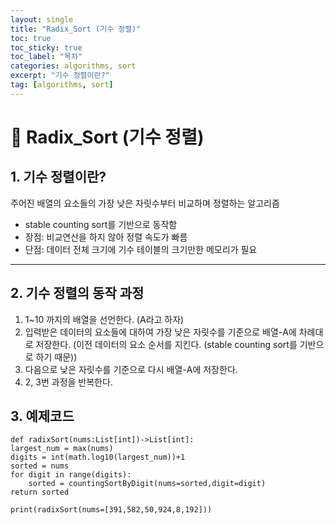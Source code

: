 ```yaml
---
layout: single
title: "Radix_Sort (기수 정렬)"
toc: true
toc_sticky: true
toc_label: "목차"
categories: algorithms, sort
excerpt: "기수 정렬이란?"
tag: [algorithms, sort]
---
```


# 📘 Radix_Sort (기수 정렬)

## 1. 기수 정렬이란?
주어진 배열의 요소들의 가장 낮은 자릿수부터 비교하며 정렬하는 알고리즘   

- stable counting sort를 기반으로 동작함
- 장점: 비교연산을 하지 않아 정렬 속도가 빠름
- 단점: 데이터 전체 크기에 기수 테이블의 크기만한 메모리가 필요

---

## 2. 기수 정렬의 동작 과정
1. 1~10 까지의 배열을 선언한다. (A라고 하자)
2. 입력받은 데이터의 요소들에 대하여 가장 낮은 자릿수를 기준으로 배열-A에 차례대로 저장한다. (이전 데이터의 요소 순서를 지킨다. (stable counting sort를 기반으로 하기 때문))
3. 다음으로 낮은 자릿수를 기준으로 다시 배열-A에 저장한다.
4. 2, 3번 과정을 반복한다.

## 3. 예제코드
<pre><code>def radixSort(nums:List[int])->List[int]:  
largest_num = max(nums)  
digits = int(math.log10(largest_num))+1  
sorted = nums  
for digit in range(digits):  
    sorted = countingSortByDigit(nums=sorted,digit=digit)  
return sorted  

print(radixSort(nums=[391,582,50,924,8,192]))</code></pre>

